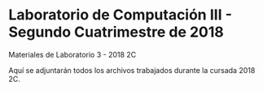 # Laboratorio de Computación III - Segundo Cuatrimestre de 2018
Materiales de Laboratorio 3 - 2018 2C

Aquí se adjuntarán todos los archivos trabajados durante la cursada 2018 2C.
